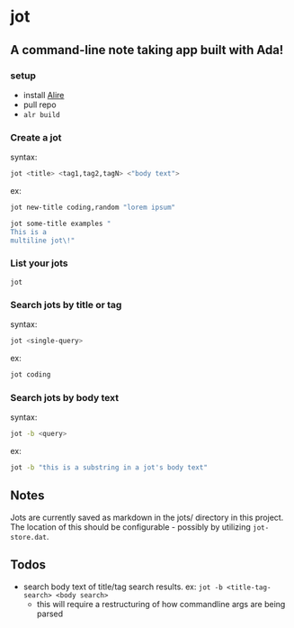 # jot
## A command-line note taking app built with Ada!

### setup
- install [Alire](https://alire.ada.dev/docs/#getting-started)
- pull repo
- `alr build`
### Create a jot
syntax:
```bash
jot <title> <tag1,tag2,tagN> <"body text">
```
ex:
```bash
jot new-title coding,random "lorem ipsum"
```
```bash
jot some-title examples "
This is a
multiline jot\!"
```
### List your jots
```
jot
```

### Search jots by title or tag
syntax:
```bash
jot <single-query>
```
ex:
```bash
jot coding
```

### Search jots by body text
syntax:
```bash
jot -b <query>
```
ex:
```bash
jot -b "this is a substring in a jot's body text"
```

## Notes
Jots are currently saved as markdown in the jots/ directory in this project.  The location of this should be configurable - possibly by utilizing `jot-store.dat`.

## Todos

 - search body text of title/tag search results. ex: `jot -b <title-tag-search> <body search>`
 	- this will require a restructuring of how commandline args are being parsed